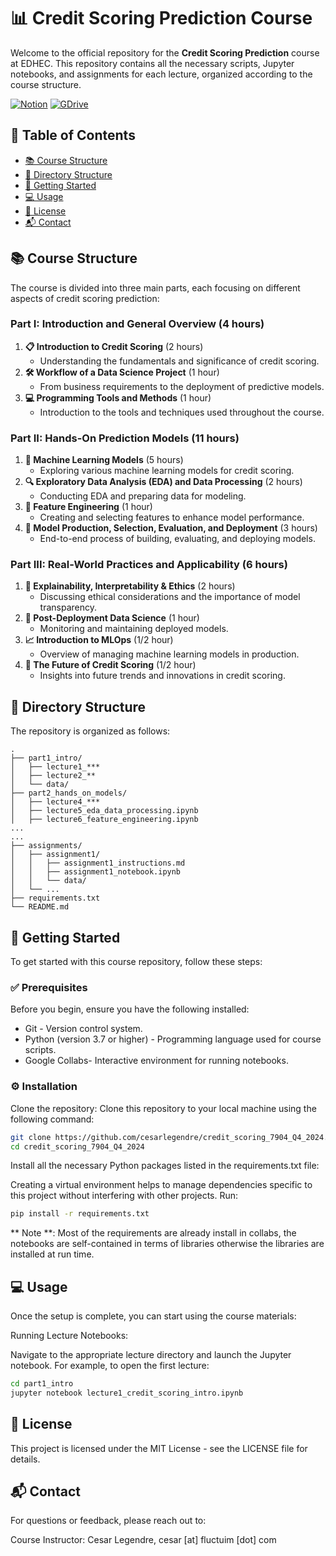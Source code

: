 # 📊 Credit Scoring Prediction Course

Welcome to the official repository for the **Credit Scoring Prediction** course at EDHEC. This repository contains all the necessary scripts, Jupyter notebooks, and assignments for each lecture, organized according to the course structure.

[![Notion](https://img.shields.io/badge/Notion-8A2BE2)](https://www.notion.so/Credit-Scoring-7964-Q4-2024-68d08e091f894c46a97f5bc45f1fe9c8)
[![GDrive](https://img.shields.io/badge/GDrive-90EE90)](https://drive.google.com/drive/folders/1-YlsDyZDklCWCcTvyMIB8bJS5KreEhd5?usp=drive_link)

## 📑 Table of Contents 

- [📚 Course Structure](#-course-structure)
- [📂 Directory Structure](#-directory-structure)
- [🚀 Getting Started](#-getting-started)
- [💻 Usage](#-usage)
- [📝 License](#-license)
- [📬 Contact](#-contact)

## 📚 Course Structure

The course is divided into three main parts, each focusing on different aspects of credit scoring prediction:

### Part I: Introduction and General Overview (4 hours)

1. **📋 Introduction to Credit Scoring** (2 hours)
   - Understanding the fundamentals and significance of credit scoring.
2. **🛠 Workflow of a Data Science Project** (1 hour)
   - From business requirements to the deployment of predictive models.
3. **💻 Programming Tools and Methods** (1 hour)
   - Introduction to the tools and techniques used throughout the course.

### Part II: Hands-On Prediction Models (11 hours)

1. **🤖 Machine Learning Models** (5 hours)
   - Exploring various machine learning models for credit scoring.
2. **🔍 Exploratory Data Analysis (EDA) and Data Processing** (2 hours)
   - Conducting EDA and preparing data for modeling.
3. **🔧 Feature Engineering** (1 hour)
   - Creating and selecting features to enhance model performance.
4. **🚀 Model Production, Selection, Evaluation, and Deployment** (3 hours)
   - End-to-end process of building, evaluating, and deploying models.

### Part III: Real-World Practices and Applicability (6 hours)

1. **🧐 Explainability, Interpretability & Ethics** (2 hours)
   - Discussing ethical considerations and the importance of model transparency.
2. **🔄 Post-Deployment Data Science** (1 hour)
   - Monitoring and maintaining deployed models.
3. **📈 Introduction to MLOps** (1/2 hour)
   - Overview of managing machine learning models in production.
4. **🔮 The Future of Credit Scoring** (1/2 hour)
   - Insights into future trends and innovations in credit scoring.

## 📂 Directory Structure

The repository is organized as follows:

```
.
├── part1_intro/
│   ├── lecture1_***
│   ├── lecture2_**
│   └── data/
├── part2_hands_on_models/
│   ├── lecture4_***
│   ├── lecture5_eda_data_processing.ipynb
│   ├── lecture6_feature_engineering.ipynb
...
...
├── assignments/
│   ├── assignment1/
│   │   ├── assignment1_instructions.md
│   │   ├── assignment1_notebook.ipynb
│   │   └── data/
│   └── ...
├── requirements.txt
└── README.md
```

## 🚀 Getting Started
To get started with this course repository, follow these steps:

### ✅ Prerequisites
Before you begin, ensure you have the following installed:

*  Git - Version control system.
*  Python (version 3.7 or higher) - Programming language used for course scripts.
*  Google Collabs- Interactive environment for running notebooks.

### ⚙️ Installation
Clone the repository:
Clone this repository to your local machine using the following command:

```bash
git clone https://github.com/cesarlegendre/credit_scoring_7904_Q4_2024.git
cd credit_scoring_7904_Q4_2024
```

Install all the necessary Python packages listed in the requirements.txt file:

Creating a virtual environment helps to manage dependencies specific to this project without interfering with other projects. Run:

```bash
pip install -r requirements.txt
```
** Note **: Most of the requirements are already install in collabs, the notebooks are self-contained in terms of libraries otherwise the libraries are installed at run time. 
## 💻 Usage
Once the setup is complete, you can start using the course materials:

Running Lecture Notebooks:

Navigate to the appropriate lecture directory and launch the Jupyter notebook. For example, to open the first lecture:
```bash
cd part1_intro
jupyter notebook lecture1_credit_scoring_intro.ipynb
```
## 📝 License
This project is licensed under the MIT License - see the LICENSE file for details.

## 📬 Contact
For questions or feedback, please reach out to:

Course Instructor: Cesar Legendre, cesar [at] fluctuim [dot] com
